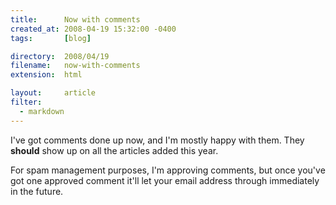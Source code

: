 ```yaml
---
title:      Now with comments
created_at: 2008-04-19 15:32:00 -0400
tags:       [blog]

directory:  2008/04/19
filename:   now-with-comments
extension:  html

layout:     article
filter:
  - markdown
---
```

I've got comments done up now, and I'm mostly happy with them.  They **should** show up on all the articles added this year.

For spam management purposes, I'm approving comments, but once you've got one approved comment it'll let your email address through immediately in the future.


